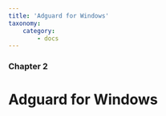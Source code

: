 ```yaml
---
title: 'Adguard for Windows'
taxonomy:
    category:
        - docs
---
```


### Chapter 2

# Adguard for Windows